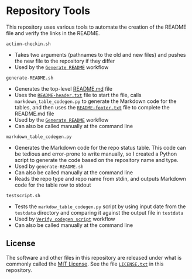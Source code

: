 # Repository Tools

This repository uses various tools to automate the creation of the README file and verify the links in the README.

`action-checkin.sh`

- Takes two arguments (pathnames to the old and new files) and pushes the new file to the repository if they differ
- Used by the [`Generate README`][3] workflow

`generate-README.sh`

- Generates the top-level [README.md][5] file
- Uses the [`README-header.txt`][6] file to start the file, calls `markdown_table_codegen.py` to generate the Markdown code for the tables, and then uses the [`README-footer.txt`][7] file to complete the README.md file
- Used by the [`Generate README`][3] workflow
- Can also be called manually at the command line

`markdown_table_codegen.py`

- Generates the Markdown code for the repo status table. This code can be tedious and error-prone to write manually, so I created a Python script to generate the code based on the repository name and type.
- Used by `generate-README.sh`
- Can also be called manually at the command line
- Reads the repo type and repo name from stdin, and outputs Markdown code for the table row to stdout

`testscript.sh`

- Tests the `markdow_table_codegen.py` script by using input date from the `testdata` directory and comparing it against the output file in `testdata`
- Used by [`Verify codegen script`][4] workflow
- Can also be called manually at the command line

## License

The software and other files in this repository are released under what is commonly called the [MIT License][100]. See the file [`LICENSE.txt`][101] in this repository.

[1]: ./tools/markdown_table_codegen.py
[2]: ./tools/testscript.sh
[3]: https://github.com/Andy4495/Repo-Status/actions/workflows/generate-readme.yml
[4]: https://github.com/Andy4495/Repo-Status/actions/workflows/verify-codegen.yml
[5]: ../README.md
[6]: https://github.com/Andy4495/Repo-Status/blob/main/docs/README-header.txt
[7]: https://github.com/Andy4495/Repo-Status/blob/main/docs/README-footer.txt
[100]: https://choosealicense.com/licenses/mit/
[101]: ../LICENSE.txt
[200]: https://github.com/Andy4495/Repo-Status
